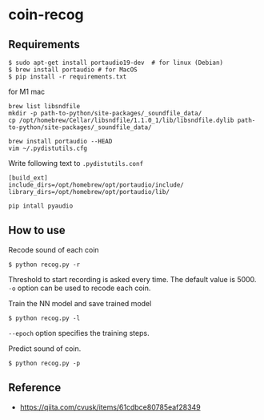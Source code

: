 # coin-recog

## Requirements
```
$ sudo apt-get install portaudio19-dev  # for linux (Debian)
$ brew install portaudio # for MacOS
$ pip install -r requirements.txt
```

for M1 mac

```
brew list libsndfile  
mkdir -p path-to-python/site-packages/_soundfile_data/ 
cp /opt/homebrew/Cellar/libsndfile/1.1.0_1/lib/libsndfile.dylib path-to-python/site-packages/_soundfile_data/ 
```

```
brew install portaudio --HEAD
vim ~/.pydistutils.cfg
```

Write following text to `.pydistutils.conf`

```
[build_ext]
include_dirs=/opt/homebrew/opt/portaudio/include/
library_dirs=/opt/homebrew/opt/portaudio/lib/
```

```
pip intall pyaudio
```


## How to use

Recode sound of each coin
```
$ python recog.py -r
```
Threshold to start recording is asked every time. The default value is 5000.
`-o` option can be used to recode each coin.

Train the NN model and save trained model
```
$ python recog.py -l
```
`--epoch` option specifies the training steps. 

Predict sound of coin.
```
$ python recog.py -p
```


## Reference
- https://qiita.com/cvusk/items/61cdbce80785eaf28349